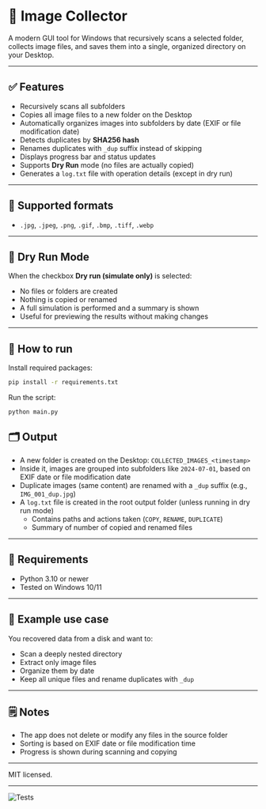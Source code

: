 # 📸 Image Collector

A modern GUI tool for Windows that recursively scans a selected folder, collects image files, and saves them into a single, organized directory on your Desktop.

---

## ✅ Features

- Recursively scans all subfolders
- Copies all image files to a new folder on the Desktop
- Automatically organizes images into subfolders by date (EXIF or file modification date)
- Detects duplicates by **SHA256 hash**
- Renames duplicates with `_dup` suffix instead of skipping
- Displays progress bar and status updates
- Supports **Dry Run** mode (no files are actually copied)
- Generates a `log.txt` file with operation details (except in dry run)

---

## 📁 Supported formats

- `.jpg`, `.jpeg`, `.png`, `.gif`, `.bmp`, `.tiff`, `.webp`

---

## 🧪 Dry Run Mode

When the checkbox **Dry run (simulate only)** is selected:
- No files or folders are created
- Nothing is copied or renamed
- A full simulation is performed and a summary is shown
- Useful for previewing the results without making changes

---

## 🚀 How to run

Install required packages:

```bash
pip install -r requirements.txt
````

Run the script:
```
python main.py
```

## 🗂️ Output

- A new folder is created on the Desktop: `COLLECTED_IMAGES_<timestamp>`
- Inside it, images are grouped into subfolders like `2024-07-01`, based on EXIF date or file modification date
- Duplicate images (same content) are renamed with a `_dup` suffix (e.g., `IMG_001_dup.jpg`)
- A `log.txt` file is created in the root output folder (unless running in dry run mode)
  - Contains paths and actions taken (`COPY`, `RENAME`, `DUPLICATE`)
  - Summary of number of copied and renamed files

---

## 🔧 Requirements

- Python 3.10 or newer
- Tested on Windows 10/11

---

## 📌 Example use case

You recovered data from a disk and want to:

- Scan a deeply nested directory
- Extract only image files
- Organize them by date
- Keep all unique files and rename duplicates with `_dup`

---

## 🗒️ Notes

- The app does not delete or modify any files in the source folder
- Sorting is based on EXIF date or file modification time
- Progress is shown during scanning and copying

---

MIT licensed.

---

![Tests](https://github.com/draprar/tkinter-image-collector/actions/workflows/ci.yml/badge.svg)